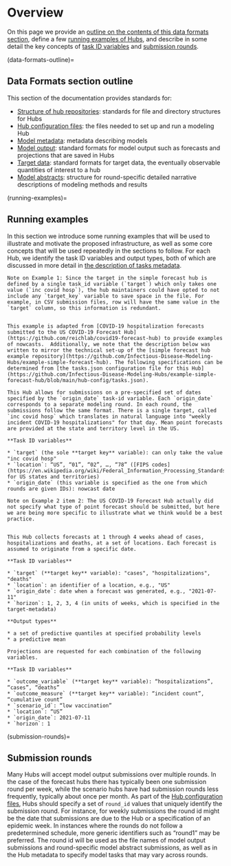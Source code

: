 # Overview

On this page we provide an [outline on the contents of this data formats section](data-formats-outline), define a few [running examples of Hubs](running-examples), and describe in some detail the key concepts of [task ID variables](task_id_vars) and [submission rounds](submission-rounds).

(data-formats-outline)=
## Data Formats section outline
This section of the documentation provides standards for:

* [Structure of hub repositories](hub-structure): standards for file and directory structures for Hubs
* [Hub configuration files](hub-config): the files needed to set up and run a modeling Hub
* [Model metadata](model-metadata): metadata describing models
* [Model output](model-output): standard formats for model output such as forecasts and projections that are saved in Hubs
* [Target data](target-data): standard formats for target data, the eventually observable quantities of interest to a hub
* [Model abstracts](model-abstracts): structure for round-specific detailed narrative descriptions of modeling methods and results

(running-examples)=
## Running examples
In this section we introduce some running examples that will be used to illustrate and motivate the proposed infrastructure, as well as some core concepts that will be used repeatedly in the sections to follow. For each Hub, we identify the task ID variables and output types, both of which are discussed in more detail in [the description of tasks metadata](tasks_metadata).


```{margin}
Note on Example 1: Since the target in the simple forecast hub is defined by a single task_id variable (`target`) which only takes one value (`inc covid hosp`), the hub maintainers could have opted to not include any `target_key` variable to save space in the file. For example, in CSV submission files, row will have the same value in the `target` column, so this information is redundant.
```

```{admonition} Example 1: A simple forecast hub

This example is adapted from [COVID-19 hospitalization forecasts submitted to the US COVID-19 Forecast Hub](https://github.com/reichlab/covid19-forecast-hub) to provide examples of nowcasts.  Additionally, we note that the description below was written to mirror the technical set-up of the [simple forecast hub example repository](https://github.com/Infectious-Disease-Modeling-Hubs/example-simple-forecast-hub). The following specifications can be determined from [the tasks.json configuration file for this Hub](https://github.com/Infectious-Disease-Modeling-Hubs/example-simple-forecast-hub/blob/main/hub-config/tasks.json). 

This Hub allows for submissions on a pre-specified set of dates specified by the `origin_date` task-id variable. Each `origin_date` corresponds to a separate modeling round. In each round, the submissions follow the same format. There is a single target, called `inc covid hosp` which translates in natural language into "weekly incident COVID-19 hospitalizations" for that day. Mean point forecasts are provided at the state and territory level in the US.  

**Task ID variables**

* `target` (the sole **target key** variable): can only take the value "inc covid hosp" 
* `location`: “US”, “01”, “02”, …, “78” ([FIPS codes](https://en.wikipedia.org/wiki/Federal_Information_Processing_Standards) for US states and territories)
* `origin_date` (this variable is specified as the one from which rounds are given IDs): nowcast date
```


```{margin}
Note on Example 2 item 2: The US COVID-19 Forecast Hub actually did not specify what type of point forecast should be submitted, but here we are being more specific to illustrate what we think would be a best practice.
```

```{admonition} Example 2: COVID-19 forecasts, adapted from the [US COVID-19 Forecast Hub](https://covid19forecasthub.org/)

This Hub collects forecasts at 1 through 4 weeks ahead of cases, hospitalizations and deaths, at a set of locations. Each forecast is assumed to originate from a specific date.

**Task ID variables**

* `target` (**target key** variable): "cases", "hospitalizations", "deaths"
* `location`: an identifier of a location, e.g., "US"
* `origin_date`: date when a forecast was generated, e.g., "2021-07-11"
* `horizon`: 1, 2, 3, 4 (in units of weeks, which is specified in the target-metadata)

**Output types**

* a set of predictive quantiles at specified probability levels
* a predictive mean

```


```{admonition} Example 3: [US COVID-19 Scenario Modeling Hub](https://covid19scenariomodelinghub.org/)
Projections are requested for each combination of the following variables.

**Task ID variables**

* `outcome_variable` (**target key** variable): “hospitalizations”, “cases”, “deaths”
* `outcome_measure` (**target key** variable): “incident count”, “cumulative count”
* `scenario_id`: “low vaccination”
* `location`: “US”
* `origin_date`: 2021-07-11
* `horizon`: 1
```

(submission-rounds)=
## Submission rounds
Many Hubs will accept model output submissions over multiple rounds. In the case of the forecast hubs there has typically been one submission round per week, while the scenario hubs have had submission rounds less frequently, typically about once per month. As part of the [Hub configuration files](hub-config), Hubs should specify a set of `round_id` values that uniquely identify the submission round. For instance, for weekly submissions the round id might be the date that submissions are due to the Hub or a specification of an epidemic week. In instances where the rounds do not follow a predetermined schedule, more generic identifiers such as “round1” may be preferred. The round id will be used as the file names of model output submissions and round-specific model abstract submissions, as well as in the Hub metadata to specify model tasks that may vary across rounds.
